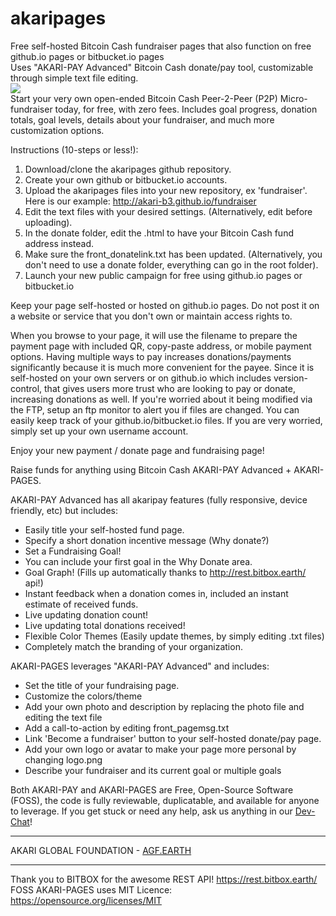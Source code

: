 # akaripages
Free self-hosted Bitcoin Cash fundraiser pages that also function on free github.io pages or bitbucket.io pages    
Uses "AKARI-PAY Advanced" Bitcoin Cash donate/pay tool, customizable through simple text file editing.    
<a href="https://github.com/AKARI-B3/akaripages"><img src="http://agf.earth/akari_pages_example.jpg"></a>    
Start your very own open-ended Bitcoin Cash Peer-2-Peer (P2P) Micro-fundraiser today, for free, with zero fees.
Includes goal progress, donation totals, goal levels, details about your fundraiser, and much more customization options.

Instructions (10-steps or less!):

1. Download/clone the akaripages github repository.
2. Create your own github or bitbucket.io accounts.
3. Upload the akaripages files into your new repository, ex 'fundraiser'. Here is our example: http://akari-b3.github.io/fundraiser
4. Edit the text files with your desired settings. (Alternatively, edit before uploading).
5. In the donate folder, edit the .html to have your Bitcoin Cash fund address instead.
6. Make sure the front_donatelink.txt has been updated. (Alternatively, you don't need to use a donate folder, everything can go in the root folder).
7. Launch your new public campaign for free using github.io pages or bitbucket.io

Keep your page self-hosted or hosted on github.io pages. Do not post it on a website or service that you don't own or maintain access rights to. 

When you browse to your page, it will use the filename to prepare the payment page with included QR, copy-paste address, or mobile payment options. 
Having multiple ways to pay increases donations/payments significantly because it is much more convenient for the payee.
Since it is self-hosted on your own servers or on github.io which includes version-control, that gives users more trust who are looking to pay or donate, increasing donations as well. 
If you're worried about it being modified via the FTP, setup an ftp monitor to alert you if files are changed.  You can easily keep track of your github.io/bitbucket.io files. If you are very worried, simply set up your own username account.

Enjoy your new payment / donate page and fundraising page!

Raise funds for anything using Bitcoin Cash AKARI-PAY Advanced + AKARI-PAGES.

AKARI-PAY Advanced has all akaripay features (fully responsive, device friendly, etc) but includes:

* Easily title your self-hosted fund page.
* Specify a short donation incentive message (Why donate?)
* Set a Fundraising Goal!
* You can include your first goal in the Why Donate area.
* Goal Graph! (Fills up automatically thanks to http://rest.bitbox.earth/ api!)
* Instant feedback when a donation comes in, included an instant estimate of received funds.
* Live updating donation count!
* Live updating total donations received!
* Flexible Color Themes (Easily update themes, by simply editing .txt files)
* Completely match the branding of your organization.

AKARI-PAGES leverages "AKARI-PAY Advanced" and includes:

* Set the title of your fundraising page.
* Customize the colors/theme
* Add your own photo and description by replacing the photo file and editing the text file
* Add a call-to-action by editing front_pagemsg.txt
* Link 'Become a fundraiser' button to your self-hosted donate/pay page.
* Add your own logo or avatar to make your page more personal by changing logo.png
* Describe your fundraiser and its current goal or multiple goals

Both AKARI-PAY and AKARI-PAGES are Free, Open-Source Software (FOSS), the code is fully reviewable, duplicatable, and available for anyone to leverage.
If you get stuck or need any help, ask us anything in our <a href="http://webchat.freenode.net/?randomnick=1&channels=%23akari&prompt=1">Dev-Chat</a>!

-----

AKARI GLOBAL FOUNDATION - <a href="http://agf.earth">AGF.EARTH</a>

-----
Thank you to BITBOX for the awesome REST API! https://rest.bitbox.earth/    
FOSS AKARI-PAGES uses MIT Licence: https://opensource.org/licenses/MIT    
